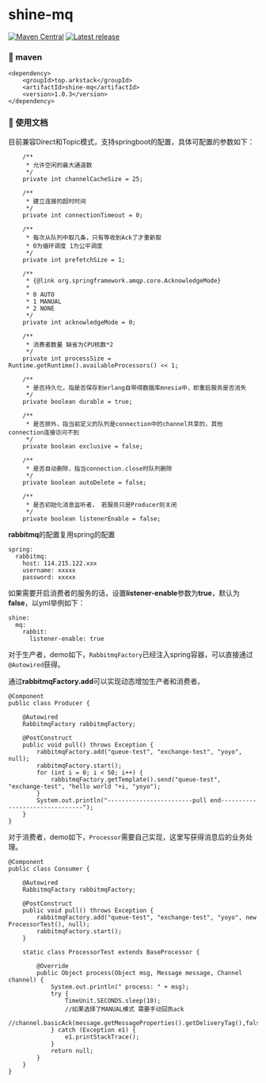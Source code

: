 # shine-mq

[![Maven Central](https://maven-badges.herokuapp.com/maven-central/top.arkstack/shine-mq/badge.svg)](https://search.maven.org/artifact/top.arkstack/shine-mq/)
[![Latest release](https://img.shields.io/github/release/7le/shine-mq.svg)](https://github.com/7le/shine-mq/releases/latest)

### 🐳 maven

```
<dependency>
    <groupId>top.arkstack</groupId>
    <artifactId>shine-mq</artifactId>
    <version>1.0.3</version>
</dependency>
```

### 🌈 使用文档

目前兼容Direct和Topic模式，支持springboot的配置，具体可配置的参数如下：

```
    /**
     * 允许空闲的最大通道数
     */
    private int channelCacheSize = 25;

    /**
     * 建立连接的超时时间
     */
    private int connectionTimeout = 0;

    /**
     * 每次从队列中取几条，只有等收到Ack了才重新取
     * 0为循环调度 1为公平调度
     */
    private int prefetchSize = 1;

    /**
     * {@link org.springframework.amqp.core.AcknowledgeMode}
     *
     * 0 AUTO
     * 1 MANUAL
     * 2 NONE
     */
    private int acknowledgeMode = 0;

    /**
     * 消费者数量 缺省为CPU核数*2
     */
    private int processSize = Runtime.getRuntime().availableProcessors() << 1;

    /**
     * 是否持久化，指是否保存到erlang自带得数据库mnesia中，即重启服务是否消失
     */
    private boolean durable = true;

    /**
     * 是否排外，指当前定义的队列是connection中的channel共享的，其他connection连接访问不到
     */
    private boolean exclusive = false;

    /**
     * 是否自动删除，指当connection.close时队列删除
     */
    private boolean autoDelete = false;

    /**
     * 是否初始化消息监听者， 若服务只是Producer则关闭
     */
    private boolean listenerEnable = false;
```

**rabbitmq**的配置复用spring的配置

```
spring:
  rabbitmq:
    host: 114.215.122.xxx
    username: xxxxx
    password: xxxxx
```

如果需要开启消费者的服务的话，设置**listener-enable**参数为**true**，默认为**false**，以yml举例如下：

```
shine:
  mq:
    rabbit:
      listener-enable: true
```

对于生产者，demo如下，``RabbitmqFactory``已经注入spring容器，可以直接通过``@Autowired``获得。

通过**rabbitmqFactory.add**可以实现动态增加生产者和消费者。

```
@Component
public class Producer {

    @Autowired
    RabbitmqFactory rabbitmqFactory;

    @PostConstruct
    public void pull() throws Exception {
        rabbitmqFactory.add("queue-test", "exchange-test", "yoyo", null);
        rabbitmqFactory.start();
        for (int i = 0; i < 50; i++) {
            rabbitmqFactory.getTemplate().send("queue-test", "exchange-test", "hello world "+i, "yoyo");
        }
        System.out.println("------------------------pull end-------------------------------");
    }
}
```

对于消费者，demo如下，``Processor``需要自己实现，这里写获得消息后的业务处理。

```
@Component
public class Consumer {

    @Autowired
    RabbitmqFactory rabbitmqFactory;

    @PostConstruct
    public void pull() throws Exception {
        rabbitmqFactory.add("queue-test", "exchange-test", "yoyo", new ProcessorTest(), null);
        rabbitmqFactory.start();
    }

    static class ProcessorTest extends BaseProcessor {
    
        @Override
        public Object process(Object msg, Message message, Channel channel) {
            System.out.println(" process: " + msg);
            try {
                TimeUnit.SECONDS.sleep(10);
                //如果选择了MANUAL模式 需要手动回执ack
                //channel.basicAck(message.getMessageProperties().getDeliveryTag(),false);
            } catch (Exception e1) {
                e1.printStackTrace();
            }
            return null;
        }
    }
}
```
